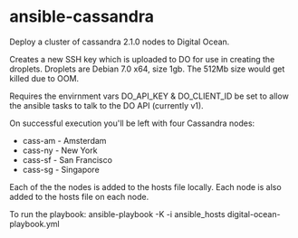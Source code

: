 ansible-cassandra
=================

Deploy a cluster of cassandra 2.1.0 nodes to Digital Ocean.

Creates a new SSH key which is uploaded to DO for use in creating the droplets. Droplets are Debian 7.0 x64, size 1gb. The 512Mb size would get killed due to OOM.

Requires the envirnment vars DO_API_KEY & DO_CLIENT_ID be set to allow the ansible tasks to talk to the DO API (currently v1).

On successful execution you'll be left with four Cassandra nodes:

* cass-am - Amsterdam
* cass-ny - New York
* cass-sf - San Francisco
* cass-sg - Singapore

Each of the the nodes is added to the hosts file locally. Each node is also added to the hosts file on each node.

To run the playbook: ansible-playbook -K -i ansible_hosts digital-ocean-playbook.yml

